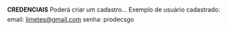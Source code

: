 **CREDENCIAIS**
Poderá criar um cadastro...
Exemplo de usuário cadastrado:
email: limetes@gmail.com
senha: prodecsgo
